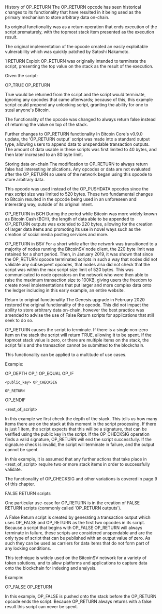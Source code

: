 History of OP_RETURN
The OP_RETURN opcode has seen historical changes to its functionality that have resulted in it being used as the primary mechanism to store arbitrary data on-chain.

Its original functionality was as a return operation that ends execution of the script prematurely, with the topmost stack item presented as the execution result.

The original implementation of the opcode created an easily exploitable vulnerability which was quickly patched by Satoshi Nakamoto.

1 RETURN Exploit
OP_RETURN was originally intended to terminate the script, presenting the top value on the stack as the result of the execution.

Given the script:

OP_TRUE OP_RETURN

True would be returned from the script and the script would terminate, ignoring any opcodes that came afterwards; because of this, this example script could prepend any unlocking script, granting the ability for one to steal anyone's Bitcoin.

The functionality of the opcode was changed to always return false instead of returning the value on top of the stack.

Further changes to OP_RETURN functionality
In Bitcoin Core's v0.9.0 update, the 'OP_RETURN output' script was made into a standard output type, allowing users to append data to unspendable transaction outputs. The amount of data usable in these scripts was first limited to 40 bytes, and then later increased to an 80 byte limit.

Storing data on-chain
The modification to OP_RETURN to always return false had interesting implications. Any opcodes or data are not evaluated after the OP_RETURN so users of the network began using this opcode to store arbitrary data.

This opcode was used instead of the OP_PUSHDATA opcodes since the max script size was limited to 520 bytes. These two fundamental changes to Bitcoin resulted in the opcode being used in an unforeseen and interesting way, outside of its original intent.

OP_RETURN in BCH
During the period while Bitcoin was more widely known as Bitcoin Cash (BCH), the length of data able to be appended to OP_RETURN outputs was extended to 220 bytes, allowing for the creation of larger data items and promoting its use in novel ways such as the creation of social media posting services and more.

OP_RETURN in BSV
For a short while after the network was transitioned to a majority of nodes running the BitcoinSV node client, the 220 byte limit was retained for a short period. Then, in January 2019, it was shown that since the OP_RETURN opcode terminated scripts in such a way that nodes did not validate any subsequent opcodes, that nodes also did not check that the script was within the max script size limit of 520 bytes. This was communicated to node operators on the network who were then able to raise the maximum transaction size to 100KB, giving users the freedom to create novel implementations that put larger and more complex data onto the ledger including in this early example, an entire website.

Return to original functionality
The Genesis upgrade in February 2020 restored the original functionality of the opcode. This did not impact the ability to store arbitrary data on-chain, however the best practice was amended to advise the use of False Return scripts for applications that still seek to do so.

OP_RETURN causes the script to terminate. If there is a single non-zero item on the stack the script will return TRUE, allowing it to be spent. If the topmost stack value is zero, or there are multiple items on the stack, the script fails and the transaction cannot be submitted to the blockchain.

This functionality can be applied to a multitude of use cases.


Example:

OP_DEPTH OP_1 OP_EQUAL OP_IF

    <public_key> OP_CHECKSIG

    OP_RETURN

OP_ENDIF

<rest_of_script>

In this example we first check the depth of the stack. This tells us how many items there are on the stack at this moment in the script processing. If there is just 1 item, the script expects that this will be a signature, that can be verified using the public key in the script. If the OP_CHECKSIG operation finds a valid signature, OP_RETURN will end the script successfully. If the signature check is invalid, the script will terminate in failure, and the output cannot be spent.

In this example, it is assumed that any further actions that take place in <rest_of_script> require two or more stack items in order to successfully validate.

The functionality of OP_CHECKSIG and other variations is covered in page 9 of this chapter.

FALSE RETURN scripts

One particular use-case for OP_RETURN is in the creation of FALSE RETURN scripts (commonly called 'OP_RETURN outputs').

A False Return script is created by generating a transaction output which uses OP_FALSE and OP_RETURN as the first two opcodes in its script. Because a script that begins with OP_FALSE OP_RETURN will always terminate in failure, these scripts are considered unspendable and are the only type of script that can be published with an output value of zero. As such they can be used as carriers for data items that do not form part of any locking conditions.

This technique is widely used on the BitcoinSV network for a variety of token solutions, and to allow platforms and applications to capture data onto the blockchain for indexing and analysis.

Example:

OP_FALSE OP_RETURN <data packet>

In this example, OP_FALSE is pushed onto the stack before the OP_RETURN opcode ends the script. Because OP_RETURN always returns with a false result this script can never be spent.